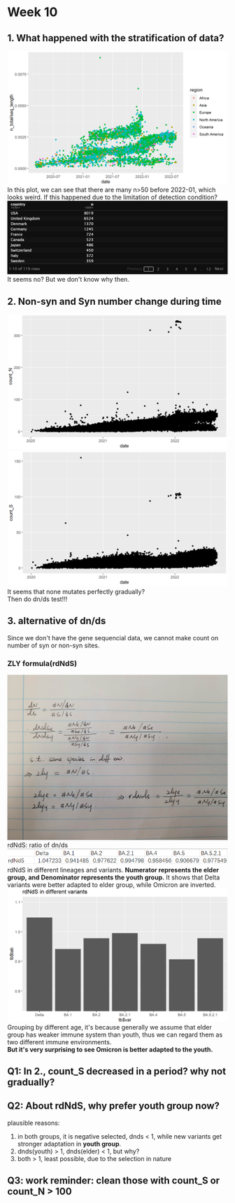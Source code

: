 # Week 10

## 1. What happened with the stratification of data?
![stratification](https://github.com/KirakiraZLY/Variants-and-mutation-rate-in-SARS-Cov2/blob/main/Img/Week10/Data_by_region.png?raw=true)   
In this plot, we can see that there are many n>50 before 2022-01, which looks weird. If this happened due to the limitation of detection condition?   
![countrylist](https://github.com/KirakiraZLY/Variants-and-mutation-rate-in-SARS-Cov2/blob/main/Img/Week10/Stratification_country.png?raw=true)   
It seems no? But we don't know why then.   

## 2. Non-syn and Syn number change during time
![non-syn](https://github.com/KirakiraZLY/Variants-and-mutation-rate-in-SARS-Cov2/blob/main/Img/Week10/Num_of_Nonsyn_with_date.png?raw=true)   
![syn](https://github.com/KirakiraZLY/Variants-and-mutation-rate-in-SARS-Cov2/blob/main/Img/Week10/Num_of_Syn_with_date.png?raw=true)   
It seems that none mutates perfectly gradually?   
Then do dn/ds test!!!   

## 3. alternative of dn/ds
Since we don't have the gene sequencial data, we cannot make count on number of syn or non-syn sites.   

### ZLY formula(rdNdS)
![zly_formula](https://github.com/KirakiraZLY/Variants-and-mutation-rate-in-SARS-Cov2/blob/main/Img/Week11/ZLY_formula.jpg?raw=true,style="transform:rotate(90deg);)
rdNdS: ratio of dn/ds   
![rdNdS](https://github.com/KirakiraZLY/Variants-and-mutation-rate-in-SARS-Cov2/blob/main/Img/Week10/rdNdS.png?raw=true)   
rdNdS in different lineages and variants. **Numerator represents the elder group, and Denominator represents the youth group.** It shows that Delta variants were better adapted to elder group, while Omicron are inverted.   
![rdNdS_in_diff_var](https://github.com/KirakiraZLY/Variants-and-mutation-rate-in-SARS-Cov2/blob/main/Img/Week10/rdNdS_in_diff_var.png?raw=true)   
Grouping by different age, it's because generally we assume that elder group has weaker immune system than youth, thus we can regard them as two different immune environments.   
**But it's very surprising to see Omicron is better adapted to the youth.**

## Q1: In 2., count_S decreased in a period? why not gradually?   
## Q2: About rdNdS, why prefer youth group now?   
plausible reasons:   
1. in both groups, it is negative selected, dnds < 1, while new variants get stronger adaptation in **youth group**.
2. dnds(youth) > 1, dnds(elder) < 1, but why?
3. both > 1, least possible, due to the selection in nature

## Q3: work reminder: clean those with count_S or count_N > 100